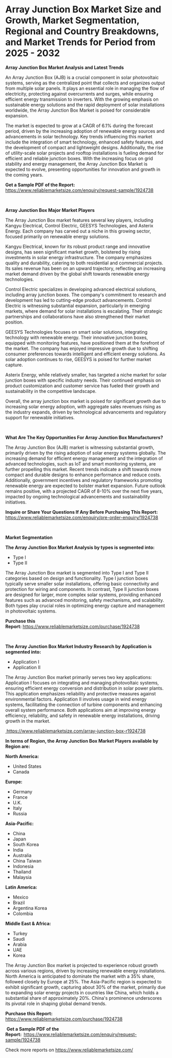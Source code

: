 <p><h1>Array Junction Box Market Size and Growth, Market Segmentation, Regional and Country Breakdowns, and Market Trends for Period from 2025 -  2032</h1></p><p><strong>Array Junction Box Market Analysis and Latest Trends</strong></p>
<p><p>An Array Junction Box (AJB) is a crucial component in solar photovoltaic systems, serving as the centralized point that collects and organizes output from multiple solar panels. It plays an essential role in managing the flow of electricity, protecting against overcurrents and surges, while ensuring efficient energy transmission to inverters. With the growing emphasis on sustainable energy solutions and the rapid deployment of solar installations worldwide, the Array Junction Box Market is poised for considerable expansion. </p><p>The market is expected to grow at a CAGR of 6.1% during the forecast period, driven by the increasing adoption of renewable energy sources and advancements in solar technology. Key trends influencing this market include the integration of smart technology, enhanced safety features, and the development of compact and lightweight designs. Additionally, the rise of utility-scale solar projects and rooftop installations is fueling demand for efficient and reliable junction boxes. With the increasing focus on grid stability and energy management, the Array Junction Box Market is expected to evolve, presenting opportunities for innovation and growth in the coming years.</p></p>
<p><strong>Get a Sample PDF of the Report:&nbsp;</strong> <a href="https://www.reliablemarketsize.com/enquiry/request-sample/1924738?utm_campaign=1133&utm_medium=2&utm_source=Github&utm_content=ia&utm_term=15022025&utm_id=array-junction-box">https://www.reliablemarketsize.com/enquiry/request-sample/1924738</a></p>
<p>&nbsp;</p>
<p><strong>Array Junction Box Major Market Players</strong></p>
<p><p>The Array Junction Box market features several key players, including Kangyu Electrical, Control Electric, GEESYS Technologies, and Asterix Energy. Each company has carved out a niche in this growing sector, focused primarily on renewable energy solutions.</p><p>Kangyu Electrical, known for its robust product range and innovative designs, has seen significant market growth, bolstered by rising investments in solar energy infrastructure. The company emphasizes quality and durability, catering to both residential and commercial projects. Its sales revenue has been on an upward trajectory, reflecting an increasing market demand driven by the global shift towards renewable energy technologies.</p><p>Control Electric specializes in developing advanced electrical solutions, including array junction boxes. The company's commitment to research and development has led to cutting-edge product advancements. Control Electric is witnessing substantial expansion, particularly in emerging markets, where demand for solar installations is escalating. Their strategic partnerships and collaborations have also strengthened their market position.</p><p>GEESYS Technologies focuses on smart solar solutions, integrating technology with renewable energy. Their innovative junction boxes, equipped with monitoring features, have positioned them at the forefront of the market. The company has enjoyed impressive growth due to shifting consumer preferences towards intelligent and efficient energy solutions. As solar adoption continues to rise, GEESYS is poised for further market capture.</p><p>Asterix Energy, while relatively smaller, has targeted a niche market for solar junction boxes with specific industry needs. Their continued emphasis on product customization and customer service has fueled their growth and sustainability in the competitive landscape.</p><p>Overall, the array junction box market is poised for significant growth due to increasing solar energy adoption, with aggregate sales revenues rising as the industry expands, driven by technological advancements and regulatory support for renewable initiatives.</p></p>
<p>&nbsp;</p>
<p><strong>What Are The Key Opportunities For Array Junction Box Manufacturers?</strong></p>
<p><p>The Array Junction Box (AJB) market is witnessing substantial growth, primarily driven by the rising adoption of solar energy systems globally. The increasing demand for efficient energy management and the integration of advanced technologies, such as IoT and smart monitoring systems, are further propelling this market. Recent trends indicate a shift towards more compact and durable designs to enhance performance and reduce costs. Additionally, government incentives and regulatory frameworks promoting renewable energy are expected to bolster market expansion. Future outlook remains positive, with a projected CAGR of 8-10% over the next five years, impacted by ongoing technological advancements and sustainability initiatives.</p></p>
<p><strong>Inquire or Share Your Questions If Any Before Purchasing This Report:</strong> <a href="https://www.reliablemarketsize.com/enquiry/pre-order-enquiry/1924738?utm_campaign=1133&utm_medium=2&utm_source=Github&utm_content=ia&utm_term=15022025&utm_id=array-junction-box">https://www.reliablemarketsize.com/enquiry/pre-order-enquiry/1924738</a></p>
<p>&nbsp;</p>
<p><strong>Market Segmentation</strong></p>
<p><strong>The Array Junction Box Market Analysis by types is segmented into:</strong></p>
<p><ul><li>Type I</li><li>Type II</li></ul></p>
<p><p>The Array Junction Box market is segmented into Type I and Type II categories based on design and functionality. Type I junction boxes typically serve smaller solar installations, offering basic connectivity and protection for wiring and components. In contrast, Type II junction boxes are designed for larger, more complex solar systems, providing enhanced features such as advanced monitoring, safety mechanisms, and scalability. Both types play crucial roles in optimizing energy capture and management in photovoltaic systems.</p></p>
<p><strong>Purchase this Report:&nbsp;</strong><a href="https://www.reliablemarketsize.com/purchase/1924738?utm_campaign=1133&utm_medium=2&utm_source=Github&utm_content=ia&utm_term=15022025&utm_id=array-junction-box">https://www.reliablemarketsize.com/purchase/1924738</a></p>
<p>&nbsp;</p>
<p><strong>The Array Junction Box Market Industry Research by Application is segmented into:</strong></p>
<p><ul><li>Application I</li><li>Application II</li></ul></p>
<p><p>The Array Junction Box market primarily serves two key applications: Application I focuses on integrating and managing photovoltaic systems, ensuring efficient energy conversion and distribution in solar power plants. This application emphasizes reliability and protective measures against environmental factors. Application II involves usage in wind energy systems, facilitating the connection of turbine components and enhancing overall system performance. Both applications aim at improving energy efficiency, reliability, and safety in renewable energy installations, driving growth in the market.</p></p>
<p><a href="https://www.reliablemarketsize.com/array-junction-box-r1924738?utm_campaign=1133&utm_medium=2&utm_source=Github&utm_content=ia&utm_term=15022025&utm_id=array-junction-box">&nbsp;https://www.reliablemarketsize.com/array-junction-box-r1924738</a></p>
<p><strong>In terms of Region, the Array Junction Box Market Players available by Region are:</strong></p>
<p>
    <p> <strong> North America: </strong>
        <ul>
            <li>United States</li>
            <li>Canada</li>
        </ul>
        </p> 
    <p> <strong> Europe: </strong>
        <ul>
            <li>Germany</li>
            <li>France</li>
            <li>U.K.</li>
            <li>Italy</li>
            <li>Russia</li>
        </ul>
        </p> 
    <p> <strong> Asia-Pacific: </strong>
        <ul>
            <li>China</li>
            <li>Japan</li>
            <li>South Korea</li>
            <li>India</li>
            <li>Australia</li>
            <li>China Taiwan</li>
            <li>Indonesia</li>
            <li>Thailand</li>
            <li>Malaysia</li>
        </ul>
        </p> 
    <p> <strong> Latin America: </strong>
        <ul>
            <li>Mexico</li>
            <li>Brazil</li>
            <li>Argentina Korea</li>
            <li>Colombia</li>
        </ul>
        </p> 
    <p> <strong> Middle East & Africa: </strong>
        <ul>
            <li>Turkey</li>
            <li>Saudi</li>
            <li>Arabia</li>
            <li>UAE</li>
            <li>Korea</li>
        </ul>
    </p>
    </p>
<p><p>The Array Junction Box market is projected to experience robust growth across various regions, driven by increasing renewable energy installations. North America is anticipated to dominate the market with a 35% share, followed closely by Europe at 25%. The Asia-Pacific region is expected to exhibit significant growth, capturing about 30% of the market, primarily due to expanding solar energy projects in countries like China, which holds a substantial share of approximately 20%. China's prominence underscores its pivotal role in shaping global demand trends.</p></p>
<p><strong>Purchase this Report: </strong><a href="https://www.reliablemarketsize.com/purchase/1924738?utm_campaign=1133&utm_medium=2&utm_source=Github&utm_content=ia&utm_term=15022025&utm_id=array-junction-box">https://www.reliablemarketsize.com/purchase/1924738</a></p>
<p>&nbsp;<strong>Get a Sample PDF of the Report:&nbsp;&nbsp;</strong><a href="https://www.reliablemarketsize.com/enquiry/request-sample/1924738?utm_campaign=1133&utm_medium=2&utm_source=Github&utm_content=ia&utm_term=15022025&utm_id=array-junction-box">https://www.reliablemarketsize.com/enquiry/request-sample/1924738</a></p>
<p><strong></strong></p>
<p>Check more reports on <a href="https://www.reliablemarketsize.com/?utm_campaign=1133&utm_medium=2&utm_source=Github&utm_content=ia&utm_term=15022025&utm_id=array-junction-box">https://www.reliablemarketsize.com/</a></p>